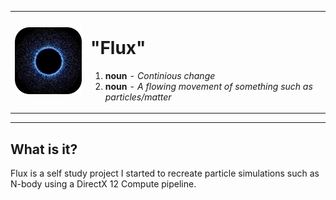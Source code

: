 <table align="center">
<tr>
<td>
  
<p align="center">
<img src="https://raw.githubusercontent.com/stefanpgd/Flux/main/Assets/Logo/FluxLogo.png" alt="drawing" width="150"/>
</p>

</td>
<td>

# "Flux" 


1. **noun** - _Continious change_
2. **noun** - _A flowing movement of something such as particles/matter_

</td>
</tr>
</table>
</p>

---

## What is it?
Flux is a self study project I started to recreate particle simulations such as N-body using a DirectX 12 Compute pipeline.
